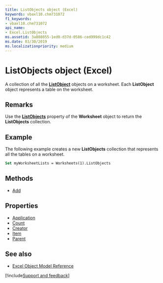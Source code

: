 ```yaml
---
title: ListObjects object (Excel)
keywords: vbaxl10.chm731072
f1_keywords:
- vbaxl10.chm731072
api_name:
- Excel.ListObjects
ms.assetid: 3a888055-1ed0-d37d-0586-ced999dc1c42
ms.date: 03/30/2019
ms.localizationpriority: medium
---
```



# ListObjects object (Excel)

A collection of all the **[ListObject](Excel.ListObject.md)** objects on a worksheet. Each **ListObject** object represents a table on the worksheet.


## Remarks

Use the **[ListObjects](Excel.Worksheet.ListObjects.md)** property of the **Worksheet** object to return the **ListObjects** collection.


## Example

The following example creates a new **ListObjects** collection that represents all the tables on a worksheet.

```vb
Set myWorksheetLists = Worksheets(1).ListObjects
```


## Methods

- [Add](Excel.ListObjects.Add.md)

## Properties

- [Application](Excel.ListObjects.Application.md)
- [Count](Excel.ListObjects.Count.md)
- [Creator](Excel.ListObjects.Creator.md)
- [Item](Excel.ListObjects.Item.md)
- [Parent](Excel.ListObjects.Parent.md)


## See also

- [Excel Object Model Reference](overview/Excel/object-model.md)

[!include[Support and feedback](~/includes/feedback-boilerplate.md)]
